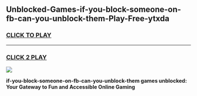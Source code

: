 
## Unblocked-Games-if-you-block-someone-on-fb-can-you-unblock-them-Play-Free-ytxda
<h3>
<a href="https://premium76.site?title=if-you-block-someone-on-fb-can-you-unblock-them&ref=18A1">CLICK TO PLAY</a></h3>
<hr>

<h3>
<a href="https://premium76.site?title=if-you-block-someone-on-fb-can-you-unblock-them&ref=18A1">CLICK 2 PLAY</a>
  
</h3>

<a href="https://premium76.site?title=if-you-block-someone-on-fb-can-you-unblock-them&ref=18A1"><img src="https://clearcache.store/games.png"></a>


**if-you-block-someone-on-fb-can-you-unblock-them games unblocked: Your Gateway to Fun and Accessible Online Gaming**
